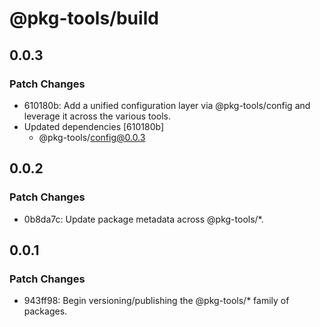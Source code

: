 # @pkg-tools/build

## 0.0.3

### Patch Changes

- 610180b: Add a unified configuration layer via @pkg-tools/config and leverage it across the various tools.
- Updated dependencies [610180b]
  - @pkg-tools/config@0.0.3

## 0.0.2

### Patch Changes

- 0b8da7c: Update package metadata across @pkg-tools/\*.

## 0.0.1

### Patch Changes

- 943ff98: Begin versioning/publishing the @pkg-tools/\* family of packages.
